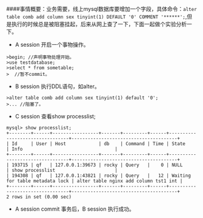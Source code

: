 ####事情概要：业务需要，线上mysql数据库要增加一个字段，具体命令：`alter table comb add column sex tinyint(1) DEFAULT '0' COMMENT '******';`,但是执行的时候总是被阻塞挂起，后来从网上查了一下，下面一起做个实验分析一下。

* A session 开启一个事物操作。

```
>begin; //声明事物处理开始。
>use testdatabase;
>select * from sometable;
>  //暂不commit。
```

* B session 执行DDL语句，如alter。

```
>alter table comb add column sex tinyint(1) default '0';
>... //阻塞了。
```

* C session 查看show processlist;
```
mysql> show processlist;
+--------+------+-----------------+-------+---------+------+---------------------------------+---------------------------------------+
| Id     | User | Host            | db    | Command | Time | State                           | Info                                  |
+--------+------+-----------------+-------+---------+------+---------------------------------+---------------------------------------+
| 193715 | qf   | 127.0.0.1:39673 | rocky | Query   |    0 | NULL                            | show processlist                      |
| 194308 | qf   | 127.0.0.1:43821 | rocky | Query   |   12 | Waiting for table metadata lock | alter table nginx add column tst1 int |
+--------+------+-----------------+-------+---------+------+---------------------------------+---------------------------------------+
2 rows in set (0.00 sec)
```
* A session commit 事务后，B session 执行成功。
